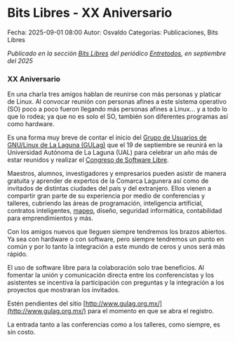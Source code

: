 Bits Libres - XX Aniversario
==================================

Fecha: 2025-09-01 08:00
Autor: Osvaldo
Categorías: Publicaciones, Bits Libres

_Publicado en la sección [Bits Libres](http://www.gulag.org.mx/sobre-la-seccion-bits-libres.html) del periódico [Entretodos](http://periodicoentretodos.mx/version-impresa/), en septiembre del 2025_

<!-- break -->

### XX Aniversario

En una charla tres amigos hablan de reunirse con más personas y platicar de Linux. Al convocar reunión con personas afines a este sistema operativo (SO) poco a poco fueron llegando más personas afines a Linux... y a todo lo que lo rodea; ya que no es solo el SO, también son diferentes programas así como hardware.

Es una forma muy breve de contar el inicio del [Grupo de Usuarios de GNU/Linux de La Laguna (GULag)](http://www.gulag.org.mx/) que el 19 de septiembre se reunirá en la Universidad Autónoma de La Laguna (UAL) para celebrar un año más de estar reunidos y realizar el [Congreso de Software Libre](http://www.gulag.org.mx/proximamente-congreso-2025.html).

Maestros, alumnos, investigadores y empresarios pueden asistir de manera gratuita y aprender de expertos de la Comarca Lagunera así como de invitados de distintas ciudades del país y del extranjero. Ellos vienen a compartir gran parte de su experiencia por medio de conferencias y talleres, cubriendo las áreas de programación, inteligencia artificial, contratos inteligentes, [mapeo](https://osmcal.org/event/4030/), diseño, seguridad informática, contabilidad para emprendimientos y más.

Con los amigos nuevos que lleguen siempre tendremos los brazos abiertos. Ya sea con hardware o con software, pero siempre tendremos un punto en común y por lo tanto la integración a este mundo de ceros y unos será más rápido.

El uso de software libre para la colaboración solo trae beneficios. Al fomentar la unión y comunicación directa entre los conferencistas y los asistentes se incentiva la participación con preguntas y la integración a los proyectos que mostraran los invitados.

Estén pendientes del sitio [http://www.gulag.org.mx/](http://www.gulag.org.mx/) para el momento en que se abra el registro.

La entrada tanto a las conferencias como a los talleres, como siempre, es sin costo.


